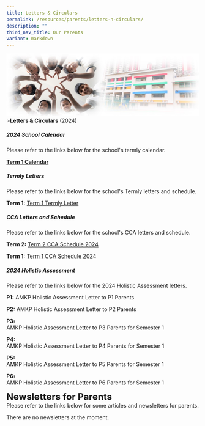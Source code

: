 ```yaml
---
title: Letters & Circulars
permalink: /resources/parents/letters-n-circulars/
description: ""
third_nav_title: Our Parents
variant: markdown
---
```

![Sub-banner](/images/sub%20banner.jpg)
&gt;**Letters &amp; Circulars** (2024)

##### 2024 School Calendar

Please refer to the links below for the school's termly calendar.

**[Term 1 Calendar](https://docs.google.com/spreadsheets/d/1wcosTNFMpRsHYkQ1QU51pa_sbMkzHa_w/edit#gid=1308896896)**


##### Termly Letters

Please refer to the links below for the school's Termly letters and schedule.

**Term 1:** [Term 1 Termly Letter](/files/Letters%20and%20Circulars/2024%20Termly%20Letter/AMKP_SCH_24_001_AMKP_Term1_letter.pdf)



##### CCA Letters and Schedule

Please refer to the links below for the school's CCA letters and schedule.


**Term 2:** [Term 2 CCA Schedule 2024](/files/Letters%20and%20Circulars/2024%20Termly%20Letter/AMKP_NC_24_037_Term2_CCA_Schedule.pdf)

**Term 1:** [Term 1 CCA Schedule 2024](/files/Letters%20and%20Circulars/2024%20Termly%20Letter/AMKP_NC_24_006_Term1_CCA_Schedule.pdf)

##### 2024 Holistic Assessment

Please refer to the links below for the 2024 Holistic Assessment letters.

**P1:** AMKP Holistic Assessment Letter to P1 Parents

**P2:** AMKP Holistic Assessment Letter to P2 Parents

**P3:** 
<br>AMKP Holistic Assessment Letter to P3 Parents for Semester 1

**P4:**
<br>AMKP Holistic Assessment Letter to P4 Parents for Semester 1

**P5:**
<br>AMKP Holistic Assessment Letter to P5 Parents for Semester 1

**P6:**
<br>AMKP Holistic Assessment Letter to P6 Parents for Semester 1

**<font size="5">Newsletters for Parents</font>** <br>
Please refer to the links below for some articles and newsletters for parents.

There are no newsletters at the moment.